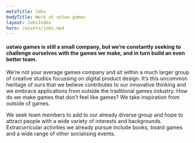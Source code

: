 ```yaml
---
metaTitle: Jobs
bodyTitle: Work at ustwo games
layout: JobsIndex
hero: /assets/jobs.mp4
---
```


#### ustwo games is still a small company, but we’re constantly seeking to challenge ourselves with the games we make, and in turn build an even better team.

We’re not your average games company and sit within a much larger group of creative studios focussing on digital product design. It’s this uncommon heritage of ours that we believe contributes to our innovative thinking and we embrace applications from outside the traditional games industry. How do we make games that don’t feel like games? We take inspiration from outside of games.

We seek team members to add to our already diverse group and hope to attract people with a wide variety of interests and backgrounds. Extracurricular activities we already pursue include books, board games and a wide range of other socialising events.
